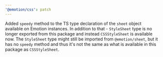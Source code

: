 ```yaml
---
'@emotion/css': patch
---
```


Added `speedy` method to the TS type declaration of the `sheet` object available on Emotion instances. In addition to that - `StyleSheet` type is no longer exported from this package and instead `CSSStyleSheet` is available now. The `StyleSheet` type might still be imported from `@emotion/sheet`, but it has no `speedy` method and thus it's not the same as what is available in this package as `CSSStyleSheet`.
